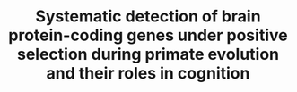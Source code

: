 ---
layout: publications
title: 'Systematic detection of brain protein-coding genes under positive selection during primate evolution and their roles in cognition'
authors: Guillaume Dumas, Simon Malesys, Thomas Bourgeron
publication: Genome Research
year:  2021
link: 
type: "Journal Paper"
category: Computational

---